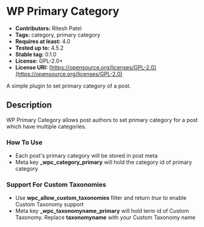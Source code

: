 # WP Primary Category #
* **Contributors:**      Ritesh Patel
* **Tags:**              category, primary category
* **Requires at least:** 4.0
* **Tested up to:**      4.5.2
* **Stable tag:**        0.1.0
* **License:**           GPL-2.0+
* **License URI:**       [https://opensource.org/licenses/GPL-2.0](https://opensource.org/licenses/GPL-2.0)

A simple plugin to set primary category of a post.

## Description ##
WP Primary Category allows post authors to set primary category for a post which have multiple categories.

### How To Use ###
* Each post's primary category will be stored in post meta
* Meta key **_wpc_category_primary** will hold the category id of primary category

### Support For Custom Taxonomies ###
* Use **wpc_allow_custom_taxonomies** filter and return *true* to enable Custom Taxonomy support
* Meta key **_wpc_taxonomyname_primary** will hold term id of Custom Taxonomy. Replace **taxonomyname** with your Custom Taxonomy name
